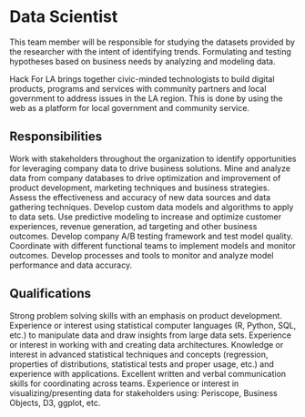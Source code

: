 # Data Scientist
This team member will be responsible for studying the datasets provided by the researcher with the intent of identifying trends. Formulating and testing hypotheses based on business needs by analyzing and modeling data.

Hack For LA brings together civic-minded technologists to build digital products, programs and services with community partners and local government to address issues in the LA region. This is done by using the web as a platform for local government and community service.

## Responsibilities
Work with stakeholders throughout the organization to identify opportunities for leveraging company data to drive business solutions.
Mine and analyze data from company databases to drive optimization and improvement of product development, marketing techniques and business strategies.
Assess the effectiveness and accuracy of new data sources and data gathering techniques.
Develop custom data models and algorithms to apply to data sets.
Use predictive modeling to increase and optimize customer experiences, revenue generation, ad targeting and other business outcomes.
Develop company A/B testing framework and test model quality.
Coordinate with different functional teams to implement models and monitor outcomes.
Develop processes and tools to monitor and analyze model performance and data accuracy.

## Qualifications
Strong problem solving skills with an emphasis on product development.
Experience or interest using statistical computer languages (R, Python, SQL, etc.) to manipulate data and draw insights from large data sets.
Experience or interest in working with and creating data architectures.
Knowledge or interest in advanced statistical techniques and concepts (regression, properties of distributions, statistical tests and proper usage, etc.) and experience with applications.
Excellent written and verbal communication skills for coordinating across teams.
Experience or interest in visualizing/presenting data for stakeholders using: Periscope, Business Objects, D3, ggplot, etc.
